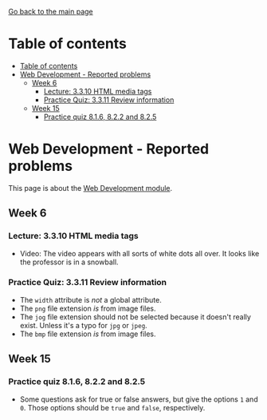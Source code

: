 [Go back to the main page](../../../README.md)

# Table of contents

- [Table of contents](#table-of-contents)
- [Web Development - Reported problems](#web-development---reported-problems)
  - [Week 6](#week-6)
    - [Lecture: 3.3.10 HTML media tags](#lecture-3310-html-media-tags)
    - [Practice Quiz: 3.3.11 Review information](#practice-quiz-3311-review-information)
  - [Week 15](#week-15)
    - [Practice quiz 8.1.6, 8.2.2 and 8.2.5](#practice-quiz-816-822-and-825)

# Web Development - Reported problems

This page is about the [Web Development module](../../../modules/level_4/cm_1040_web_development/).

## Week 6

### Lecture: 3.3.10 HTML media tags

- Video: The video appears with all sorts of white dots all over. It looks
  like the professor is in a snowball.

### Practice Quiz: 3.3.11 Review information

- The `width` attribute is _not_ a global attribute.
- The `png` file extension _is_ from image files.
- The `jog` file extension should not be selected because it doesn't really
  exist. Unless it's a typo for `jpg` or `jpeg`.
- The `bmp` file extension _is_ from image files.

## Week 15

### Practice quiz 8.1.6, 8.2.2 and 8.2.5

- Some questions ask for true or false answers, but give the options `1` and `0`. Those options should be `true` and `false`, respectively.
